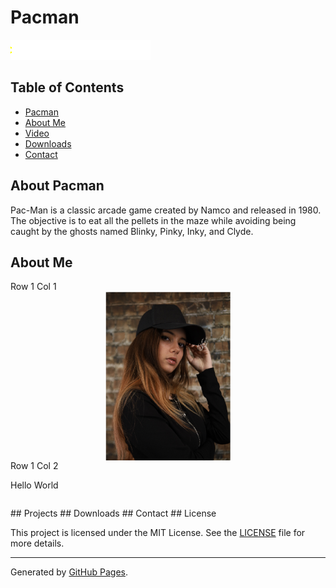 # Pacman

![Header Image](assets/Header_Web.gif)

## Table of Contents
- [Pacman](#about-pacman)
- [About Me](#about-me)
- [Video](#video)
- [Downloads](#downloads)
- [Contact](#contact)

## About Pacman

Pac-Man is a classic arcade game created by Namco and released in 1980. The objective is to eat all the pellets in the maze while avoiding being caught by the ghosts named Blinky, Pinky, Inky, and Clyde.

## About Me
<style>
  table {
    border-collapse: collapse;
    width: 100%;
  }
  th, td {
    border: none; /* Remove borders */
    padding: 8px;
    text-align: left;
  }
</style>

<table>
  <tr>
    <tr>Row 1 Col 1</tr><img src="assets/IMG_0421.png" alt="Me" style="width:200px; max-width:100%; height:auto; display:block; margin-left:auto; margin-right:auto;"/>
    <tr>Row 1 Col 2</tr><p>Hello World</p>
  </tr>
</table>
## Projects
## Downloads
## Contact
## License

This project is licensed under the MIT License. See the [LICENSE](LICENSE) file for more details.

---

Generated by [GitHub Pages](https://pages.github.com/).

